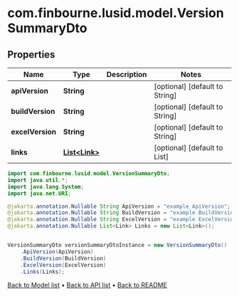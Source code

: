# com.finbourne.lusid.model.VersionSummaryDto

## Properties

Name | Type | Description | Notes
------------ | ------------- | ------------- | -------------
**apiVersion** | **String** |  | [optional] [default to String]
**buildVersion** | **String** |  | [optional] [default to String]
**excelVersion** | **String** |  | [optional] [default to String]
**links** | [**List&lt;Link&gt;**](Link.md) |  | [optional] [default to List<Link>]

```java
import com.finbourne.lusid.model.VersionSummaryDto;
import java.util.*;
import java.lang.System;
import java.net.URI;

@jakarta.annotation.Nullable String ApiVersion = "example ApiVersion";
@jakarta.annotation.Nullable String BuildVersion = "example BuildVersion";
@jakarta.annotation.Nullable String ExcelVersion = "example ExcelVersion";
@jakarta.annotation.Nullable List<Link> Links = new List<Link>();


VersionSummaryDto versionSummaryDtoInstance = new VersionSummaryDto()
    .ApiVersion(ApiVersion)
    .BuildVersion(BuildVersion)
    .ExcelVersion(ExcelVersion)
    .Links(Links);
```


[Back to Model list](../README.md#documentation-for-models) &#8226; [Back to API list](../README.md#documentation-for-api-endpoints) &#8226; [Back to README](../README.md)
